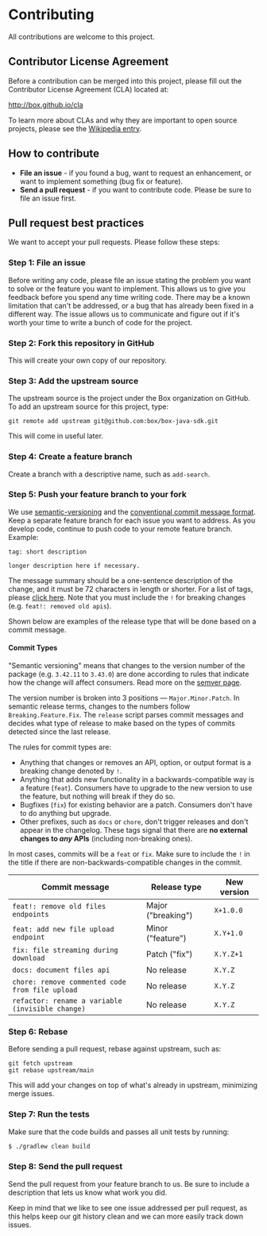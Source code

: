 # Contributing

All contributions are welcome to this project.

## Contributor License Agreement

Before a contribution can be merged into this project, please fill out the Contributor License Agreement (CLA) located at:

http://box.github.io/cla

To learn more about CLAs and why they are important to open source projects, please see the [Wikipedia entry](http://en.wikipedia.org/wiki/Contributor_License_Agreement).

## How to contribute

* **File an issue** - if you found a bug, want to request an enhancement, or want to implement something (bug fix or feature).
* **Send a pull request** - if you want to contribute code. Please be sure to file an issue first.

## Pull request best practices

We want to accept your pull requests. Please follow these steps:

### Step 1: File an issue

Before writing any code, please file an issue stating the problem you want to solve or the feature you want to implement. This allows us to give you feedback before you spend any time writing code. There may be a known limitation that can't be addressed, or a bug that has already been fixed in a different way. The issue allows us to communicate and figure out if it's worth your time to write a bunch of code for the project.

### Step 2: Fork this repository in GitHub

This will create your own copy of our repository.

### Step 3: Add the upstream source

The upstream source is the project under the Box organization on GitHub. To add an upstream source for this project, type:

```
git remote add upstream git@github.com:box/box-java-sdk.git
```

This will come in useful later.

### Step 4: Create a feature branch

Create a branch with a descriptive name, such as `add-search`.

### Step 5: Push your feature branch to your fork

We use [semantic-versioning](https://semver.org/) and the [conventional commit message format](https://www.conventionalcommits.org/en/v1.0.0/). Keep a separate feature branch for each issue you want to address. As you develop code, continue to push code to your remote feature branch. Example:

```
tag: short description

longer description here if necessary.
```

The message summary should be a one-sentence description of the change, and it must be 72 characters in length or shorter. For a list of tags, please [click here](https://github.com/commitizen/conventional-commit-types/blob/master/index.json). Note that you must include the `!` for breaking changes (e.g. `feat!: removed old apis`).

Shown below are examples of the release type that will be done based on a commit message.

#### Commit Types

"Semantic versioning" means that changes to the version number of the package (e.g. `3.42.11` to `3.43.0`) are done according to rules that indicate how the change will affect consumers. Read more on the [semver page](https://semver.org/).

The version number is broken into 3 positions &mdash; `Major.Minor.Patch`. In semantic release terms, changes to the numbers follow `Breaking.Feature.Fix`. The `release` script parses commit messages and decides what type of release to make based on the types of commits detected since the last release.

The rules for commit types are:

- Anything that changes or removes an API, option, or output format is a breaking change denoted by `!`.
- Anything that adds new functionality in a backwards-compatible way is a feature (`feat`). Consumers have to upgrade to the new version to use the feature, but nothing will break if they do so.
- Bugfixes (`fix`) for existing behavior are a patch. Consumers don't have to do anything but upgrade.
- Other prefixes, such as `docs` or `chore`, don't trigger releases and don't appear in the changelog. These tags signal that there are **no external changes to _any_ APIs** (including non-breaking ones).

In most cases, commits will be a `feat` or `fix`. Make sure to include the `!` in the title if there are non-backwards-compatible changes in the commit.

| Commit message                                                                                                                                          | Release type       | New version |
| ------------------------------------------------------------------------------------------------------------------------------------------------------- | ------------------ | ----------- |
| `feat!: remove old files endpoints`                                                                                                                     | Major ("breaking") | `X+1.0.0`   |
| `feat: add new file upload endpoint`                                                                                                                    | Minor ("feature")  | `X.Y+1.0`   |
| `fix: file streaming during download`                                                                                                                   | Patch ("fix")      | `X.Y.Z+1`   |
| `docs: document files api`                                                                                                                              | No release         | `X.Y.Z`     |
| `chore: remove commented code from file upload`                                                                                                         | No release         | `X.Y.Z`     |
| `refactor: rename a variable (invisible change)`                                                                                                        | No release         | `X.Y.Z`     |

### Step 6: Rebase

Before sending a pull request, rebase against upstream, such as:

```
git fetch upstream
git rebase upstream/main
```

This will add your changes on top of what's already in upstream, minimizing merge issues.

### Step 7: Run the tests

Make sure that the code builds and passes all unit tests by running:

```bash
$ ./gradlew clean build
```

### Step 8: Send the pull request

Send the pull request from your feature branch to us. Be sure to include a description that lets us know what work you did.

Keep in mind that we like to see one issue addressed per pull request, as this helps keep our git history clean and we can more easily track down issues.
